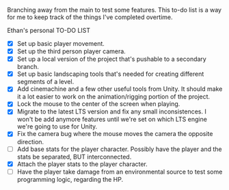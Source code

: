 Branching away from the main to test some features.
This to-do list is a way for me to keep track of the things I've completed overtime.

Ethan's personal TO-DO LIST
- [X] Set up basic player movement.
- [X] Set up the third person player camera.
- [X] Set up a local version of the project that's pushable to a secondary branch.
- [X] Set up basic landscaping tools that's needed for creating different segments of a level.
- [X] Add cinemachine and a few other useful tools from Unity. It should make it a lot easier to work on the animation/rigging portion of the project.
- [X] Lock the mouse to the center of the screen when playing.
- [X] Migrate to the latest LTS version and fix any small inconsistences. I won't be add anymore features until we're set on which LTS engine we're going to use for Unity.
- [X] Fix the camera bug where the mouse moves the camera the opposite direction.
- [ ] Add base stats for the player character. Possibly have the player and the stats be separated, BUT interconnected.
- [X] Attach the player stats to the player character.
- [ ] Have the player take damage from an environmental source to test some programming logic, regarding the HP.
